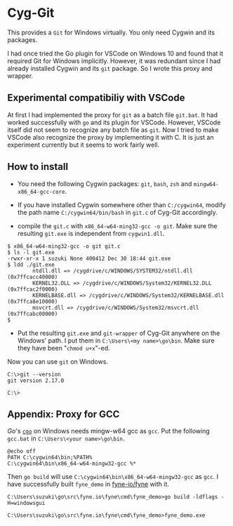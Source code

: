 # Cyg-Git

This provides a `Git` for Windows virtually.
You only need Cygwin and its packages.

I had once tried the Go plugin for VSCode on Windows 10 and found that it
required Git for Windows implicitly.
However, it was redundant since I had already installed Cygwin and its `git`
package.
So I wrote this proxy and wrapper.

## Experimental compatibiliy with VSCode 

At first I had implemented the proxy for `git` as a batch file `git.bat`.
It had worked successfully with `go` and its plugin for VSCode.
However, VSCode itself did not seem to recognize any batch file as `git`.
Now I tried to make VSCode also recognize the proxy by implementing it with C. 
It is just an experiment currently but it seems to work fairly well.


## How to install

- You need the following Cygwin packages: `git`, `bash`, `zsh` and
  `mingw64-x86_64-gcc-core`.

- If you have installed Cygwin somewhere other than `C:/cygwin64`,
  modify the path name `C:/cygwin64/bin/bash` in `git.c` of Cyg-Git
  accordingly.

- compile the `git.c` with `x86_64-w64-ming32-gcc -o git`.
  Make sure the resulting `git.exe` is independent from `cygwin1.dll`.

```
$ x86_64-w64-ming32-gcc -o git git.c
$ ls -l git.exe
-rwxr-xr-x 1 suzuki None 400412 Dec 30 18:44 git.exe
$ ldd ./git.exe
        ntdll.dll => /cygdrive/c/WINDOWS/SYSTEM32/ntdll.dll (0x7ffcacc40000)
        KERNEL32.DLL => /cygdrive/c/WINDOWS/System32/KERNEL32.DLL (0x7ffcac2f0000)
        KERNELBASE.dll => /cygdrive/c/WINDOWS/System32/KERNELBASE.dll (0x7ffca8e10000)
        msvcrt.dll => /cygdrive/c/WINDOWS/System32/msvcrt.dll (0x7ffcabc00000)
$ 
```

- Put the resulting `git.exe` and `git-wrapper` of Cyg-Git anywhere on the
  Windows' path.
  I put them in `C:\Users\<my name>\go\bin`.
  Make sure they have been "`chmod u+x`"-ed.

Now you can use `git` on Windows.

```
C:\>git --version
git version 2.17.0

C:\>
```


## Appendix: Proxy for GCC

*Go*'s [`cgo`](https://github.com/golang/go/wiki/cgo) on Windows needs mingw-w64 gcc as `gcc`.
Put the following `gcc.bat` in `C:\Users\<your name>\go\bin`.

```DOS
@echo off
PATH C:\cygwin64\bin;%PATH%
C:\cygwin64\bin\x86_64-w64-mingw32-gcc %*
```

Then `go build` will use `C:\cygwin64\bin\x86_64-w64-mingw32-gcc` as `gcc`.
I have successfully built `fyne_demo` in [fyne-io/fyne](https://github.com/fyne-io/fyne) with it.

```
C:\Users\suzuki\go\src\fyne.io\fyne\cmd\fyne_demo>go build -ldflags -H=windowsgui

C:\Users\suzuki\go\src\fyne.io\fyne\cmd\fyne_demo>fyne_demo.exe
```
